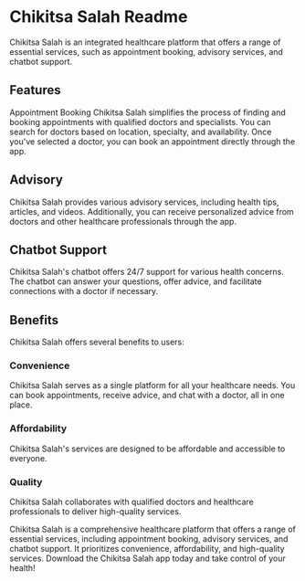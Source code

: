 # Chikitsa Salah Readme
Chikitsa Salah is an integrated healthcare platform that offers a range of essential services, such as appointment booking, advisory services, and chatbot support.

## Features
Appointment Booking
Chikitsa Salah simplifies the process of finding and booking appointments with qualified doctors and specialists. You can search for doctors based on location, specialty, and availability. Once you've selected a doctor, you can book an appointment directly through the app.

## Advisory
Chikitsa Salah provides various advisory services, including health tips, articles, and videos. Additionally, you can receive personalized advice from doctors and other healthcare professionals through the app.

## Chatbot Support
Chikitsa Salah's chatbot offers 24/7 support for various health concerns. The chatbot can answer your questions, offer advice, and facilitate connections with a doctor if necessary.

## Benefits
Chikitsa Salah offers several benefits to users:

### Convenience
Chikitsa Salah serves as a single platform for all your healthcare needs. You can book appointments, receive advice, and chat with a doctor, all in one place.

### Affordability
Chikitsa Salah's services are designed to be affordable and accessible to everyone.

### Quality
 Chikitsa Salah collaborates with qualified doctors and healthcare professionals to deliver high-quality services.


Chikitsa Salah is a comprehensive healthcare platform that offers a range of essential services, including appointment booking, advisory services, and chatbot support. It prioritizes convenience, affordability, and high-quality services. Download the Chikitsa Salah app today and take control of your health!